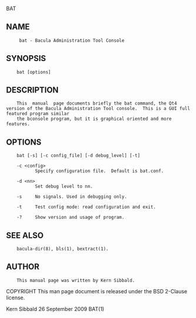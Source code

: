   BAT
 
## NAME
         bat - Bacula Administration Tool Console
 
## SYNOPSIS
        bat [options]
 
## DESCRIPTION
        This  manual  page documents briefly the bat command, the Qt4 version of the Bacula Administration Tool console.  This is a GUI full featured program similar
        the bconsole program, but it is graphical oriented and more features.
 
## OPTIONS
        bat [-s] [-c config_file] [-d debug_level] [-t]
 
        -c <config>
               Specify configuration file.  Default is bat.conf.
 
        -d <nn>
               Set debug level to nn.
 
        -s     No signals. Used in debugging only.
 
        -t     Test config mode: read configuration and exit.
 
        -?     Show version and usage of program.
 
## SEE ALSO
        bacula-dir(8), bls(1), bextract(1).
 
## AUTHOR
        This manual page was written by Kern Sibbald.
 
 COPYRIGHT
        This man page document is released under the BSD 2-Clause license.
 
 Kern Sibbald                                                              26 September 2009                                                                   BAT(1)
